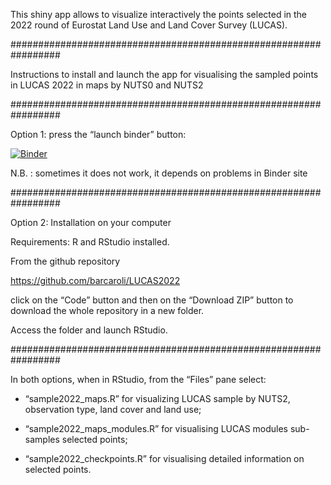 
<!-- README.md is generated from README.Rmd. Please edit README.Rmd file -->

This shiny app allows to visualize interactively the points selected in
the 2022 round of Eurostat Land Use and Land Cover Survey (LUCAS).

################################################################# 

Instructions to install and launch the app for visualising the sampled
points in LUCAS 2022 in maps by NUTS0 and NUTS2

################################################################# 

Option 1: press the “launch binder” button:

[![Binder](http://mybinder.org/badge_logo.svg)](http://mybinder.org/v2/gh/barcaroli/LUCAS2022ShinyApp/HEAD?urlpath=rstudio)

N.B. : sometimes it does not work, it depends on problems in Binder site

################################################################# 

Option 2: Installation on your computer

Requirements: R and RStudio installed.

From the github repository

<https://github.com/barcaroli/LUCAS2022>

click on the “Code” button and then on the “Download ZIP” button to
download the whole repository in a new folder.

Access the folder and launch RStudio.

################################################################# 

In both options, when in RStudio, from the “Files” pane select:

-   “sample2022_maps.R” for visualizing LUCAS sample by NUTS2,
    observation type, land cover and land use;

-   “sample2022_maps_modules.R” for visualising LUCAS modules
    sub-samples selected points;

-   “sample2022_checkpoints.R” for visualising detailed information on
    selected points.
